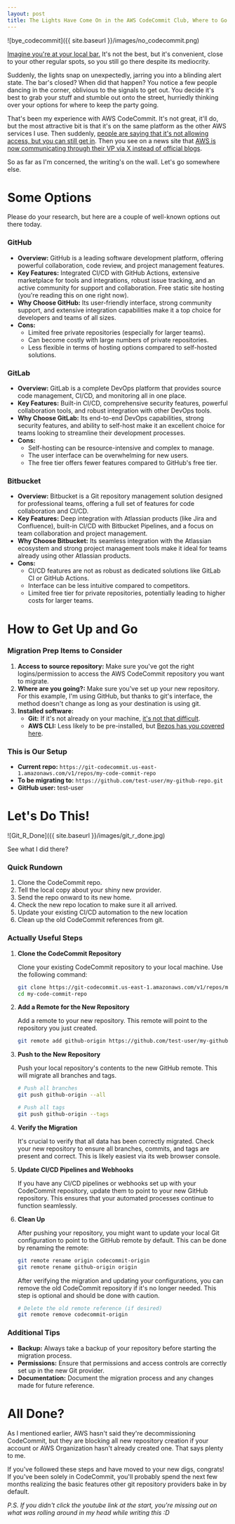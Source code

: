 ```yaml
---
layout: post
title: The Lights Have Come On in the AWS CodeCommit Club, Where to Go Now?
---
```


![bye_codecommit]({{ site.baseurl }}/images/no_codecommit.png)


[Imagine you're at your local bar.](https://www.youtube.com/watch?v=xGytDsqkQY8) It's not the best, but it's convenient, close to your other regular spots, so you still go there despite its mediocrity.

Suddenly, the lights snap on unexpectedly, jarring you into a blinding alert state. The bar's closed? When did that happen? You notice a few people dancing in the corner, oblivious to the signals to get out. You decide it's best to grab your stuff and stumble out onto the street, hurriedly thinking over your options for where to keep the party going.

That's been my experience with AWS CodeCommit. It's not great, it'll do, but the most attractive bit is that it's on the same platform as the other AWS services I use. Then suddenly, [people are saying that it's not allowing access, but you can still get in](https://github.com/SummitRoute/aws_breaking_changes/?utm_source=substack&utm_medium=email). Then you see on a news site that [AWS is now communicating through their VP via X instead of official blogs](https://x.com/jeffbarr/status/1818461689920344321).

So as far as I'm concerned, the writing's on the wall. Let's go somewhere else.

# Some Options

Please do your research, but here are a couple of well-known options out there today.

### GitHub
   - **Overview:** GitHub is a leading software development platform, offering powerful collaboration, code review, and project management features.
   - **Key Features:** Integrated CI/CD with GitHub Actions, extensive marketplace for tools and integrations, robust issue tracking, and an active community for support and collaboration. Free static site hosting (you're reading this on one right now).
   - **Why Choose GitHub:** Its user-friendly interface, strong community support, and extensive integration capabilities make it a top choice for developers and teams of all sizes.
   - **Cons:**
     - Limited free private repositories (especially for larger teams).
     - Can become costly with large numbers of private repositories.
     - Less flexible in terms of hosting options compared to self-hosted solutions.

### GitLab
   - **Overview:** GitLab is a complete DevOps platform that provides source code management, CI/CD, and monitoring all in one place.
   - **Key Features:** Built-in CI/CD, comprehensive security features, powerful collaboration tools, and robust integration with other DevOps tools.
   - **Why Choose GitLab:** Its end-to-end DevOps capabilities, strong security features, and ability to self-host make it an excellent choice for teams looking to streamline their development processes.
   - **Cons:**
     - Self-hosting can be resource-intensive and complex to manage.
     - The user interface can be overwhelming for new users.
     - The free tier offers fewer features compared to GitHub's free tier.

### Bitbucket
   - **Overview:** Bitbucket is a Git repository management solution designed for professional teams, offering a full set of features for code collaboration and CI/CD.
   - **Key Features:** Deep integration with Atlassian products (like Jira and Confluence), built-in CI/CD with Bitbucket Pipelines, and a focus on team collaboration and project management.
   - **Why Choose Bitbucket:** Its seamless integration with the Atlassian ecosystem and strong project management tools make it ideal for teams already using other Atlassian products.
   - **Cons:**
     - CI/CD features are not as robust as dedicated solutions like GitLab CI or GitHub Actions.
     - Interface can be less intuitive compared to competitors.
     - Limited free tier for private repositories, potentially leading to higher costs for larger teams.

# How to Get Up and Go

### Migration Prep Items to Consider

1. **Access to source repository:** Make sure you've got the right logins/permission to access the AWS CodeCommit repository you want to migrate.
2. **Where are you going?:** Make sure you've set up your new repository. For this example, I'm using GitHub, but thanks to git's interface, the method doesn't change as long as your destination is using git.
3. **Installed software:**
    - **Git:** If it's not already on your machine, [it's not that difficult](https://git-scm.com/book/en/v2/Getting-Started-Installing-Git).
    - **AWS CLI:** Less likely to be pre-installed, but [Bezos has you covered here](https://docs.aws.amazon.com/cli/latest/userguide/getting-started-install.html).

### This is Our Setup

* **Current repo:** `https://git-codecommit.us-east-1.amazonaws.com/v1/repos/my-code-commit-repo`
* **To be migrating to:** `https://github.com/test-user/my-github-repo.git`
* **GitHub user:** test-user

# Let's Do This!

![Git_R_Done]({{ site.baseurl }}/images/git_r_done.jpg)

See what I did there?

### Quick Rundown

1. Clone the CodeCommit repo.
1. Tell the local copy about your shiny new provider.
1. Send the repo onward to its new home.
1. Check the new repo location to make sure it all arrived.
1. Update your existing CI/CD automation to the new location
1. Clean up the old CodeCommit references from git.

### Actually Useful Steps

1. **Clone the CodeCommit Repository**

    Clone your existing CodeCommit repository to your local machine. Use the following command:

    ```sh
    git clone https://git-codecommit.us-east-1.amazonaws.com/v1/repos/my-code-commit-repo
    cd my-code-commit-repo
    ```

2. **Add a Remote for the New Repository**

    Add a remote to your new repository. This remote will point to the repository you just created.

    ```sh
    git remote add github-origin https://github.com/test-user/my-github-repo.git
    ```

3. **Push to the New Repository**

    Push your local repository's contents to the new GitHub remote. This will migrate all branches and tags.

    ```sh
    # Push all branches
    git push github-origin --all

    # Push all tags
    git push github-origin --tags
    ```

4. **Verify the Migration**

    It's crucial to verify that all data has been correctly migrated. Check your new repository to ensure all branches, commits, and tags are present and correct. This is likely easiest via its web browser console.

5. **Update CI/CD Pipelines and Webhooks**

    If you have any CI/CD pipelines or webhooks set up with your CodeCommit repository, update them to point to your new GitHub repository. This ensures that your automated processes continue to function seamlessly.

6. **Clean Up**

    After pushing your repository, you might want to update your local Git configuration to point to the GitHub remote by default. This can be done by renaming the remote:

    ```sh
    git remote rename origin codecommit-origin
    git remote rename github-origin origin
    ```

    After verifying the migration and updating your configurations, you can remove the old CodeCommit repository if it's no longer needed. This step is optional and should be done with caution.

    ```sh
    # Delete the old remote reference (if desired)
    git remote remove codecommit-origin
    ```

### Additional Tips

* **Backup:** Always take a backup of your repository before starting the migration process.
* **Permissions:** Ensure that permissions and access controls are correctly set up in the new Git provider.
* **Documentation:** Document the migration process and any changes made for future reference.

# All Done?

As I mentioned earlier, AWS hasn't said they're decommissioning CodeCommit, but they are blocking all new repository creation if your account or AWS Organization hasn't already created one. That says plenty to me.

If you've followed these steps and have moved to your new digs, congrats! If you've been solely in CodeCommit, you'll probably spend the next few months realizing the basic features other git repository providers bake in by default.

*P.S. If you didn't click the youtube link at the start, you're missing out on what was rolling around in my head while writing this :D*
